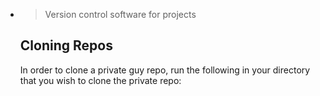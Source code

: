 -
  > Version control software for projects
  
  ## Cloning Repos
  
  In order to clone a private guy repo, run the following in your directory that you wish to clone the private repo: